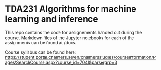 # TDA231 Algorithms for machine learning and inference

This repo contains the code for assignements handed out during the course. Markdown files of the Jupyter notebooks for each of the assignments can be found at /docs.

Course syllabus can be found here: https://student.portal.chalmers.se/en/chalmersstudies/courseinformation/Pages/SearchCourse.aspx?course_id=7041&parsergrp=3
